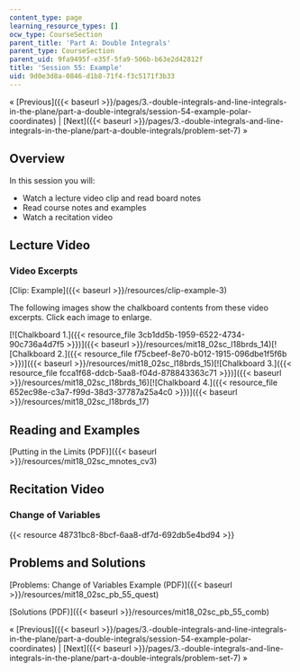 ```yaml
---
content_type: page
learning_resource_types: []
ocw_type: CourseSection
parent_title: 'Part A: Double Integrals'
parent_type: CourseSection
parent_uid: 9fa9495f-e35f-5fa9-506b-b63e2d42812f
title: 'Session 55: Example'
uid: 9d0e3d8a-0846-d1b8-71f4-f3c5171f3b33
---
```


« [Previous]({{< baseurl >}}/pages/3.-double-integrals-and-line-integrals-in-the-plane/part-a-double-integrals/session-54-example-polar-coordinates) | [Next]({{< baseurl >}}/pages/3.-double-integrals-and-line-integrals-in-the-plane/part-a-double-integrals/problem-set-7) »

Overview
--------

In this session you will:

*   Watch a lecture video clip and read board notes
*   Read course notes and examples
*   Watch a recitation video

Lecture Video
-------------

### Video Excerpts

[Clip: Example]({{< baseurl >}}/resources/clip-example-3)

The following images show the chalkboard contents from these video excerpts. Click each image to enlarge.

[![Chalkboard 1.]({{< resource_file 3cb1dd5b-1959-6522-4734-90c736a4d7f5 >}})]({{< baseurl >}}/resources/mit18_02sc_l18brds_14)[![Chalkboard 2.]({{< resource_file f75cbeef-8e70-b012-1915-096dbe1f5f6b >}})]({{< baseurl >}}/resources/mit18_02sc_l18brds_15)[![Chalkboard 3.]({{< resource_file fcca1f68-ddcb-5aa8-f04d-878843363c71 >}})]({{< baseurl >}}/resources/mit18_02sc_l18brds_16)[![Chalkboard 4.]({{< resource_file 652ec98e-c3a7-f99d-38d3-37787a25a4c0 >}})]({{< baseurl >}}/resources/mit18_02sc_l18brds_17)

Reading and Examples
--------------------

[Putting in the Limits (PDF)]({{< baseurl >}}/resources/mit18_02sc_mnotes_cv3)

Recitation Video
----------------

### Change of Variables

{{< resource 48731bc8-8bcf-6aa8-df7d-692db5e4bd94 >}}

Problems and Solutions
----------------------

[Problems: Change of Variables Example (PDF)]({{< baseurl >}}/resources/mit18_02sc_pb_55_quest)

[Solutions (PDF)]({{< baseurl >}}/resources/mit18_02sc_pb_55_comb)

« [Previous]({{< baseurl >}}/pages/3.-double-integrals-and-line-integrals-in-the-plane/part-a-double-integrals/session-54-example-polar-coordinates) | [Next]({{< baseurl >}}/pages/3.-double-integrals-and-line-integrals-in-the-plane/part-a-double-integrals/problem-set-7) »